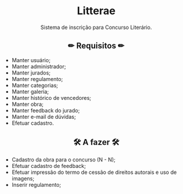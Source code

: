 <h1 align="center"> Litterae </h1>
<center> Sistema de inscrição para Concurso Literário. </center>

<h2 align="center"> ✏ Requisitos ✏ </h2>

- Manter usuário;
- Manter administrador;
- Manter jurados;
- Manter regulamento;
- Manter categorias;
- Manter galeria;
- Manter histórico de vencedores;
- Manter obra;
- Manter feedback do jurado;
- Manter e-mail de dúvidas;
- Efetuar cadastro.

<h2 align="center"> 🛠 A fazer 🛠 </h2>

- Cadastro da obra para o concurso (N - N);
- Efetuar cadastro de feedback;
- Efetuar impressão do termo de cessão de direitos autorais e uso de imagens;
- Inserir regulamento;
